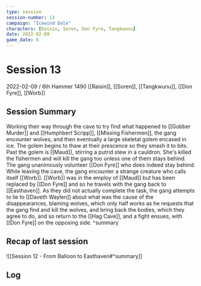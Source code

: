 ```yaml
---
type: session
session-number: 13
campaign: "Icewind Dale"
characters: [Raisin, Soren, Don Fyre, Tangkwunu]
date: 2022-02-09
game_date: 6
---
```


# Session  13
2022-02-09 / 6th Hammer 1490
[[Raisin]], [[Soren]], [[Tangkwunu]], [[Don Fyre]], [[Worb]]

## Session Summary
Working their way through the cave to try find what happened to [[Gobber Murder]] and [[Humphbert Scripp]], [[Missing Fishermen]], the gang encounter wolves, and then eventually a large skeletal golem encased in ice. The golem begins to thaw at their prescence so they smash it to bits. Past the golem is [[Maud]], stirring a putrid stew in a cauldron. She's killed the fishermen and will kill the gang too unless one of them stays behind. The gang unanimously volunteer [[Don Fyre]] who does indeed stay behind. While leaving the cave, the gang encounter a strange creature who calls itself [[Worb]]. [[Worb]] was in the employ of [[Maud]] but has been replaced by [[Don Fyre]] and so he travels with the gang back to [[Easthaven]].
As they did not actually complete the task, the gang attempts to lie to [[Daveth Waylen]] about what was the cause of the disappearances, blaming wolves, which only half works as he requests that the gang find and kill the wolves, and bring back the bodies, which they agree to do, and so return to the [[Hag Cave]], and a fight ensues, with [[Don Fyre]] on the opposing side.
^summary

## Recap of last session
![[Session 12 - From Balloon to Easthaven#^summary]]

## Log

